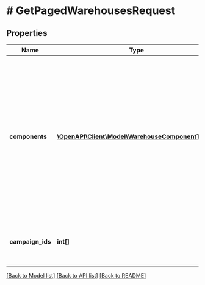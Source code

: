 # # GetPagedWarehousesRequest

## Properties

Name | Type | Description | Notes
------------ | ------------- | ------------- | -------------
**components** | [**\OpenAPI\Client\Model\WarehouseComponentType[]**](WarehouseComponentType.md) | Свойства складов, которые необходимо вернуть. Если какое-то значение параметра не задано, этой информации в ответе не будет.  Передавайте параметр, только если нужна информация, которую он возвращает.  Можно передать сразу несколько значений. | [optional]
**campaign_ids** | **int[]** | Идентификаторы магазинов в кабинете, склады которых необходимо вернуть. | [optional]

[[Back to Model list]](../../README.md#models) [[Back to API list]](../../README.md#endpoints) [[Back to README]](../../README.md)
